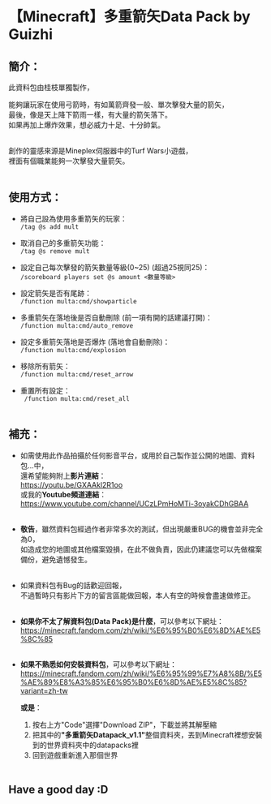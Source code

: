 # 【Minecraft】<b>多重箭矢Data Pack</b>  by Guizhi

## <b>簡介</b>：
此資料包由桂枝單獨製作，

能夠讓玩家在使用弓箭時，有如萬箭齊發一般、單次擊發大量的箭矢，<br>
最後，像是天上降下箭雨一樣，有大量的箭矢落下。<br>
如果再加上爆炸效果，想必威力十足、十分帥氣。<br><br>

創作的靈感來源是Mineplex伺服器中的Turf Wars小遊戲，<br>
裡面有個職業能夠一次擊發大量箭矢。<br><br>



## <b>使用方式</b>：
- 將自己設為使用多重箭矢的玩家：<br>
` /tag @s add mult `<br>

- 取消自己的多重箭矢功能：<br>
` /tag @s remove mult `<br>

- 設定自己每次擊發的箭矢數量等級(0~25) (超過25視同25)：<br>
` /scoreboard players set @s amount <數量等級> `<br>

- 設定箭矢是否有尾跡：<br>
` /function multa:cmd/showparticle `<br>

- 多重箭矢在落地後是否自動刪除 (前一項有開的話建議打開)：<br>
` /function multa:cmd/auto_remove `<br>

- 設定多重箭矢落地是否爆炸 (落地會自動刪除)：<br>
` /function multa:cmd/explosion `<br>

- 移除所有箭矢：<br>
` /function multa:cmd/reset_arrow `<br>

- 重置所有設定：<br>
` /function multa:cmd/reset_all`<br><br>




## <b>補充</b>：
- 如需使用此作品拍攝於任何影音平台，或用於自己製作並公開的地圖、資料包...中，<br>
還希望能夠附上<b>影片連結</b>：<br>
https://youtu.be/GXAAkl2R1oo<br>
或我的<b>Youtube頻道連結</b>：<br>
https://www.youtube.com/channel/UCzLPmHoMTi-3oyakCDhGBAA<br><br>

- <b>敬告</b>，雖然資料包經過作者非常多次的測試，但出現嚴重BUG的機會並非完全為0，<br>
  如造成您的地圖或其他檔案毀損，在此不做負責，因此仍建議您可以先做檔案備份，避免遺憾發生。<br><br>

- 如果資料包有Bug的話歡迎回報，<br>
  不過暫時只有影片下方的留言區能做回報，本人有空的時候會盡速做修正。<br><br>

- <b>如果你不太了解資料包(Data Pack)是什麼</b>，可以參考以下網址：<br>
    https://minecraft.fandom.com/zh/wiki/%E6%95%B0%E6%8D%AE%E5%8C%85<br><br>

- <b>如果不熟悉如何安裝資料包</b>，可以參考以下網址：<br>
    https://minecraft.fandom.com/zh/wiki/%E6%95%99%E7%A8%8B/%E5%AE%89%E8%A3%85%E6%95%B0%E6%8D%AE%E5%8C%85?variant=zh-tw

    <b>或是</b>：
    1. 按右上方"Code"選擇"Download ZIP"，下載並將其解壓縮
    2. 把其中的<b>"多重箭矢Datapack_v1.1"</b>整個資料夾，丟到Minecraft裡想安裝到的世界資料夾中的datapacks裡
    3. 回到遊戲重新進入那個世界<br><br>


## <b>Have a good day :D</b>
